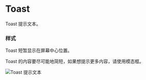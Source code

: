 # Toast

Toast 提示文本。

### 样式

<div class="imgblock">
  <div class="sm">
    <p>Toast 短暂显示在屏幕中心位置。</p>
    <p>Toast 的内容要尽可能地简短，如果想提示更多内容，请使用模态框。</p>
  </div>
  <div class="sm">
    <img class="img" src="https://ws1.sinaimg.cn/large/006oPFLAly1frz802bx7lj30m803q3yh.jpg" alt="Toast 提示文本"/>
  </div>
</div>